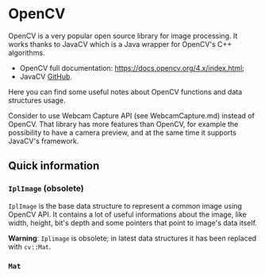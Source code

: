 # OpenCV

OpenCV is a very popular open source library for image processing. It works thanks to JavaCV which is a Java wrapper
for OpenCV's C++ algorithms.

* OpenCV full documentation: https://docs.opencv.org/4.x/index.html;
* JavaCV [GitHub](https://github.com/bytedeco/javacv/).

Here you can find some useful notes about OpenCV functions and data structures usage.

Consider to use Webcam Capture API (see WebcamCapture.md) instead of OpenCV. That library has more features than OpenCV, 
for example the possibility to have a camera preview, and at the same time it supports JavaCV's framework. 

## Quick information

### `IplImage` (obsolete)

`IplImage` is the base data structure to represent a common image using OpenCV API. It contains a lot of useful informations
about the image, like width, height, bit's depth and some pointers that point to image's data itself.

**Warning**: `Iplimage` is obsolete; in latest data structures it has been replaced with `cv::Mat`.

### `Mat`


